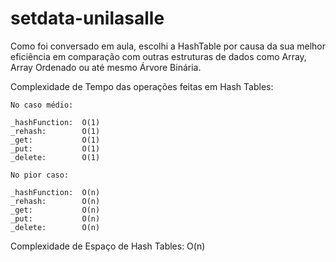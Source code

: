 # setdata-unilasalle

Como foi conversado em aula, escolhi a HashTable por causa da sua melhor eficiência em comparação com outras estruturas de dados como Array, Array Ordenado ou até mesmo Árvore Binária.

Complexidade de Tempo das operações feitas em Hash Tables:

    No caso médio:

    _hashFunction:  O(1)
    _rehash:        O(1)
    _get:           O(1)
    _put:           O(1)
    _delete:        O(1)

    No pior caso:

    _hashFunction:  O(n)
    _rehash:        O(n)
    _get:           O(n)
    _put:           O(n)
    _delete:        O(n)

Complexidade de Espaço de Hash Tables: 
    O(n)